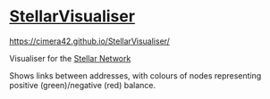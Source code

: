# [StellarVisualiser](https://cimera42.github.io/StellarVisualiser/)

https://cimera42.github.io/StellarVisualiser/

Visualiser for the [Stellar Network](https://www.stellar.org/)

Shows links between addresses, with colours of nodes representing positive (green)/negative (red) balance.
